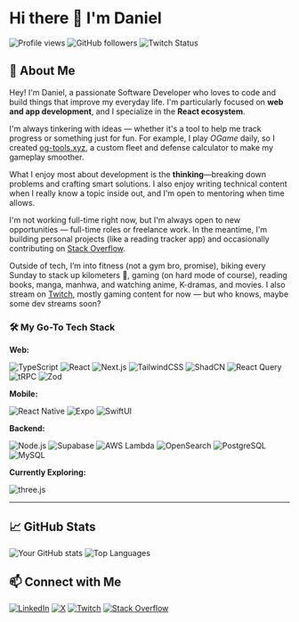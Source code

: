 # Hi there 👋 I'm Daniel

![Profile views](https://komarev.com/ghpvc/?username=danielfryy&color=blue)
![GitHub followers](https://img.shields.io/github/followers/danielfryy?label=Follow&style=social)
![Twitch Status](https://img.shields.io/twitch/status/danielfryy?style=social)

## 🚀 About Me
Hey! I'm Daniel, a passionate Software Developer who loves to code and build things that improve my everyday life. I'm particularly focused on **web and app development**, and I specialize in the **React ecosystem**.

I'm always tinkering with ideas — whether it's a tool to help me track progress or something just for fun. For example, I play *OGame* daily, so I created [og-tools.xyz](https://og-tools.xyz), a custom fleet and defense calculator to make my gameplay smoother.

What I enjoy most about development is the **thinking**—breaking down problems and crafting smart solutions. I also enjoy writing technical content when I really know a topic inside out, and I'm open to mentoring when time allows.

I'm not working full-time right now, but I'm always open to new opportunities — full-time roles or freelance work. In the meantime, I'm building personal projects (like a reading tracker app) and occasionally contributing on [Stack Overflow](https://stackoverflow.com/users/11847142/danielfryy).

Outside of tech, I’m into fitness (not a gym bro, promise), biking every Sunday to stack up kilometers 🚴, gaming (on hard mode of course), reading books, manga, manhwa, and watching anime, K-dramas, and movies. I also stream on [Twitch](https://www.twitch.tv/danielfryy), mostly gaming content for now — but who knows, maybe some dev streams soon?

### 🛠️ My Go-To Tech Stack

**Web:**

![TypeScript](https://img.shields.io/badge/-TypeScript-3178C6?style=for-the-badge&logo=typescript&logoColor=white)
![React](https://img.shields.io/badge/-React-20232A?style=for-the-badge&logo=react)
![Next.js](https://img.shields.io/badge/-Next.js-000000?style=for-the-badge&logo=nextdotjs)
![TailwindCSS](https://img.shields.io/badge/-TailwindCSS-38B2AC?style=for-the-badge&logo=tailwindcss&logoColor=white)
![ShadCN](https://img.shields.io/badge/-ShadCN-111827?style=for-the-badge&logo=vercel&logoColor=white)
![React Query](https://img.shields.io/badge/-React%20Query-ff4154?style=for-the-badge&logo=reactquery&logoColor=white)
![tRPC](https://img.shields.io/badge/-tRPC-2596be?style=for-the-badge&logo=trpc&logoColor=white)
![Zod](https://img.shields.io/badge/-Zod-informational?style=for-the-badge)

**Mobile:**

![React Native](https://img.shields.io/badge/-React%20Native-20232A?style=for-the-badge&logo=react)
![Expo](https://img.shields.io/badge/-Expo-000020?style=for-the-badge&logo=expo)
![SwiftUI](https://img.shields.io/badge/-SwiftUI-FA7343?style=for-the-badge&logo=swift&logoColor=white)

**Backend:**

![Node.js](https://img.shields.io/badge/-Node.js-339933?style=for-the-badge&logo=node.js&logoColor=white)
![Supabase](https://img.shields.io/badge/-Supabase-3FCF8E?style=for-the-badge&logo=supabase&logoColor=white)
![AWS Lambda](https://img.shields.io/badge/-AWS%20Lambda-FF9900?style=for-the-badge&logo=amazonaws&logoColor=white)
![OpenSearch](https://img.shields.io/badge/-OpenSearch-005EB8?style=for-the-badge&logo=opensearch&logoColor=white)
![PostgreSQL](https://img.shields.io/badge/-PostgreSQL-336791?style=for-the-badge&logo=postgresql&logoColor=white)
![MySQL](https://img.shields.io/badge/-MySQL-4479A1?style=for-the-badge&logo=mysql&logoColor=white)

**Currently Exploring:**

![three.js](https://img.shields.io/badge/-three.js-000000?style=for-the-badge&logo=threedotjs&logoColor=white)

---

## 📈 GitHub Stats

![Your GitHub stats](https://github-readme-stats.vercel.app/api?username=danielfryy&show_icons=true&theme=default)
![Top Languages](https://github-readme-stats.vercel.app/api/top-langs/?username=danielfryy&layout=compact)

## 📫 Connect with Me

[![LinkedIn](https://custom-icon-badges.demolab.com/badge/LinkedIn-0A66C2?logo=linkedin-white&logoColor=fff)](https://linkedin.com/in/danielfryy) [![X](https://img.shields.io/badge/X-%23000000.svg?logo=X&logoColor=white)](https://twitter.com/danielfryy) [![Twitch](https://img.shields.io/badge/Twitch-%239146FF.svg?logo=Twitch&logoColor=white)](https://twitch.tv/danielfryy) [![Stack Overflow](https://img.shields.io/badge/-Stack%20Overflow-FE7A16?logo=stack-overflow&logoColor=white)](https://stackoverflow.com/users/11847142/danielfryy)
